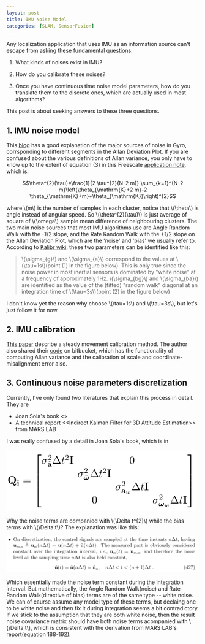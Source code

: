 ```yaml
---
layout: post
title: IMU Noise Model
categories: [SLAM, SensorFusion]
---
```


Any localization application that uses IMU as an information source can't escape from asking these fundamental questions:

1. What kinds of noises exist in IMU?

2. How do you calibrate these noises?

3. Once you have continuous time noise model parameters, how do you translate them to the discrete ones, which are actually used in most algorithms?

This post is about seeking answers to these three questions.

## 1. IMU noise model

This [blog](https://www.numerickly.com/2019/10/03/allan-variance-and-its-use-in-characterizing-inertial-measurement-unit-errors/) has a good explanation of the major sources of noise in Gyro, corrsponding to different segments in the Allan Deviation Plot. If you are confused about the various definitions of Allan variance, you only have to know up to the extent of equation (3) in this Freescale [application note](https://www.nxp.com/docs/en/application-note/AN5087.pdf), which is:

$$\theta^{2}(\tau)=\frac{1}{2 \tau^{2}(N-2 m)} \sum_{k=1}^{N-2 m}\left(\theta_{\mathrm{K}+2 m}-2 \theta_{\mathrm{K}+m}+\theta_{\mathrm{K}}\right)^{2}$$

where \\(m\\) is the number of samples in each cluster, notice that \\(\theta\\) is angle instead of angular speed. So \\(\theta^{2}(\tau)\\) is just average of square of \\(\omega\\) sample mean difference of neighbouring clusters. 
The two main noise sources that most IMU algorithms use are Angle Random Walk with the -1/2 slope, and the Rate Random Walk with the +1/2 slope on the Allan Deviation Plot, which are the 'noise' and 'bias' we usually refer to.
According to [Kalibr wiki](https://github.com/ethz-asl/kalibr/wiki/IMU-Noise-Model#from-the-allan-standard-deviation-ad), these two parameters can be identified like this:

>  \\(\sigma_{g}\\) and \\(\sigma_{a}\\) correspond to the values at \\(\tau=1s\\)(point (1) in the figure below). This is only true since the noise power in most inertial sensors is dominated by "white noise" at a frequency of approximately 1Hz. 
\\(\sigma_{bg}\\) and \\(\sigma_{ba}\\) are identified as the value of the (fitted) "random walk" diagonal at an integration time of \\(\tau=3s\\)(point (2) in the figure below)

I don't know yet the reason why choose \\(\tau=1s\\) and \\(\tau=3s\\), but let's just follow it for now. 

## 2. IMU calibration

[This paper](http://ieeexplore.ieee.org/xpls/abs_all.jsp?arnumber=6907297) describe a steady movement calibration method. The author also shared their [code](https://bitbucket.org/alberto_pretto/imu_tk/src/master/) on bitbucket, which has the functionality of computing Allan variance and the calibration of scale and coordinate-misalignment error also. 

## 3. Continuous noise parameters discretization

Currently, I've only found two literatures that explain this process in detail. They are 

* Joan Sola's book <<Quaternion kinematics for the error-state Kalman filter>>
* A technical report <<Indirect Kalman Filter for 3D Attitude Estimation>> from MARS LAB

I was really confused by a detail in Joan Sola's book, which is in 

![](/images/imu-noise.png)

Why the noise terms are companied with \\(\Delta t^{2}\\) while the bias terms with \\(\Delta t\\)? The explanation was like this:

![](/images/bias-deltat-explain.png)

Which essentially made the noise term constant during the integration interval. But mathematically, the Angle Random Walk(noise) and Rate Random Walk(directive of bias) terms are of the same type -- white noise. We can of caurse assume any model type of these terms, but declaing one to be white noise and then fix it during integration seems a bit contradictory. If we stick to the assumption that they are both white noise, then the result noise covariance matrix should have both noise terms acompanied with \\(\Delta t\\), which is consistent with the derivation from MARS LAB's report(equation 188-192). 